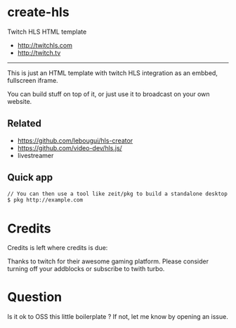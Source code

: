 # create-hls

Twitch HLS HTML template

- http://twitchls.com
- http://twitch.tv

---

This is just an HTML template with twitch HLS integration as an embbed, fullscreen iframe.

You can build stuff on top of it, or just use it to broadcast on your own website.

## Related

- https://github.com/lebougui/hls-creator
- https://github.com/video-dev/hls.js/
- livestreamer

## Quick app

```sh
// You can then use a tool like zeit/pkg to build a standalone desktop app for your stream
$ pkg http://example.com
```
# Credits

Credits is left where credits is due:

Thanks to twitch for their awesome gaming platform. Please consider turning off your addblocks or subscribe to twith turbo.

# Question

Is it ok to OSS this little boilerplate ? If not, let me know by opening an issue.
